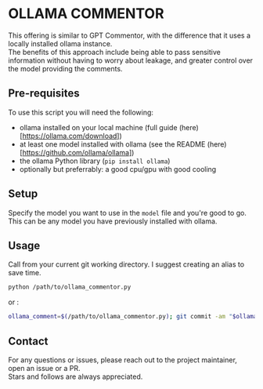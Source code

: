 # OLLAMA COMMENTOR

This offering is similar to GPT Commentor, with the difference that it uses a locally installed ollama instance.  
The benefits of this approach include being able to pass sensitive information without having to worry about leakage, and greater control over the model providing the comments.  

## Pre-requisites

To use this script you will need the following:
- ollama installed on your local machine (full guide (here)[https://ollama.com/download])
- at least one model installed with ollama (see the README (here)[https://github.com/ollama/ollama])
- the ollama Python library (```pip install ollama```)
- optionally but preferrably: a good cpu/gpu with good cooling

## Setup

Specify the model you want to use in the ```model``` file and you're good to go. This can be any model you have previously installed with ollama.  

## Usage

Call from your current git working directory. I suggest creating an alias to save time.

```bash
python /path/to/ollama_commentor.py
```
or :
```bash
ollama_comment=$(/path/to/ollama_commentor.py); git commit -am "$ollama_comment"
```

## Contact

For any questions or issues, please reach out to the project maintainer, open an issue or a PR.  
Stars and follows are always appreciated.
